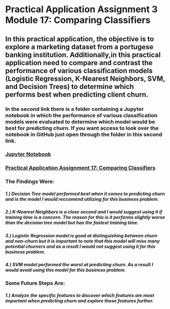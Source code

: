 #  Practical Application Assignment 3 Module 17: Comparing Classifiers
## In this practical application, the objective is to explore a marketing dataset from a portugese banking institution. Additionally,in this practical application need to compare and contrast the performance of various classification models (Logistic Regression, K-Nearest Neighbors, SVM, and Decision Trees) to determine which performs best when predicting client churn.
### In the second link there is a folder containing a Jupyter notebook in which the performance of various classification models were evaluated to determine which model would be best for predicting churn. If you want access to look over the notebook in GitHub just open through the folder in this second link.  
### [Jupyter Notebook](http://localhost:8889/notebooks/BalrajModule17PracticalAssignment/BalrajFinalPracticalApplication17.ipynb)
### [Practical Application Assignment 17: Comparing Classifiers](https://github.com/baradhwaj-balraj/Professional_Certificate_Artificial_Intelligence_Machine_Learning/tree/5472e8627afb3b7c90f43482c0cf71088a423796/BalrajPracticalApplication17)
### The Findings Were:
##### 1.) Decision Tree model performed best when it comes to predicting churn and is the model I would reccomend utilizing for this business problem.
##### 2.) K-Nearest Neighbors is a close second and I would suggest using it if training time is a concern. The reason for this is it performs slightly worse than the decision tree model but has the fastest training time. 
##### 3.) Logistic Regression model is good at distinguishing between churn and non-churn but it is important to note that this model will miss many potential churners and as a result I would not suggest using it for this business problem.
##### 4.) SVM model performed the worst at predicting churn. As a result I would avoid using this model for this business problem.
### Some Future Steps Are:
##### 1.) Analyze the specific features to discover which features are most important when predicting churn and explore those features further.  


